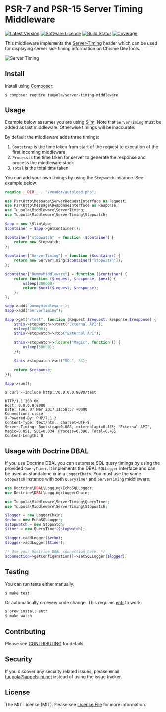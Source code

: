 #  PSR-7 and PSR-15 Server Timing Middleware

[![Latest Version](https://img.shields.io/packagist/v/tuupola/server-timing-middleware.svg?style=flat-square)](https://packagist.org/packages/tuupola/server-timing-middleware)
[![Software License](https://img.shields.io/badge/license-MIT-brightgreen.svg?style=flat-square)](LICENSE.md)
[![Build Status](https://img.shields.io/travis/tuupola/server-timing-middleware/master.svg?style=flat-square)](https://travis-ci.org/tuupola/server-timing-middleware)
[![Coverage](http://img.shields.io/codecov/c/github/tuupola/server-timing-middleware.svg?style=flat-square)](https://codecov.io/github/tuupola/server-timing-middleware)

This middleware implements the [Server-Timing](http://wicg.github.io/server-timing/) header which can be used for displaying server side timing information on Chrome DevTools.

![Server Timing](http://www.appelsiini.net/img/server-timing-1400.png)


## Install

Install using [Composer](https://getcomposer.org/):

``` bash
$ composer require tuupola/server-timing-middleware
```

## Usage

Example below assumes you are using [Slim](https://www.slimframework.com/). Note that `ServerTiming` must be added as last middleware. Otherwise timings will be inaccurate.

By default the middleware adds three timings:
1. `Bootstrap` is the time taken from start of the request to execution of the first incoming middleware
2. `Process` is the time taken for server to generate the response and process the middleware stack
3. `Total` is the total time taken

You can add your own timings by using the `Stopwatch` instance. See example below.


```php
require __DIR__ . "/vendor/autoload.php";

use Psr\Http\Message\ServerRequestInterface as Request;
use Psr\Http\Message\ResponseInterface as Response;
use Tuupola\Middleware\ServerTiming;
use Tuupola\Middleware\ServerTiming\Stopwatch;

$app = new \Slim\App;
$container = $app->getContainer();

$container["stopwatch"] = function ($container) {
    return new Stopwatch;
};

$container["ServerTiming"] = function ($container) {
    return new ServerTiming($container["stopwatch"]);
};

$container["DummyMiddleware"] = function ($container) {
    return function ($request, $response, $next) {
        usleep(200000);
        return $next($request, $response);
    };
};

$app->add("DummyMiddleware");
$app->add("ServerTiming");

$app->get("/test", function (Request $request, Response $response) {
    $this->stopwatch->start("External API");
    usleep(100000);
    $this->stopwatch->stop("External API");

    $this->stopwatch->closure("Magic", function () {
        usleep(50000);
    });

    $this->stopwatch->set("SQL", 34);

    return $response;
});

$app->run();
```

```
$ curl --include http://0.0.0.0:8080/test

HTTP/1.1 200 OK
Host: 0.0.0.0:8080
Date: Tue, 07 Mar 2017 11:58:57 +0000
Connection: close
X-Powered-By: PHP/7.1.2
Content-Type: text/html; charset=UTF-8
Server-Timing: Bootstrap=0.008, externalapi=0.103; "External API", Magic=0.051, SQL=0.034, Process=0.396, Total=0.405
Content-Length: 0
```

## Usage with Doctrine DBAL

If you use Doctrine DBAL you can automate SQL query timings by using the provided `QueryTimer`. It implements the DBAL `SQLLogger` interface and can be used as standalone or in a `LoggerChain`. You must use the same `Stopwatch` instance with both `QueryTimer` and `ServerTiming` middleware.

```php
use Doctrine\DBAL\Logging\EchoSQLLogger;
use Doctrine\DBAL\Logging\LoggerChain;

use Tuupola\Middleware\ServerTiming\QueryTimer;
use Tuupola\Middleware\ServerTiming\Stopwatch;

$logger = new LoggerChain;
$echo = new EchoSQLLogger;
$stopwatch = new Stopwatch;
$timer = new QueryTimer($stopwatch);

$logger->addLogger($echo);
$logger->addLogger($timer);

/* Use your Doctrine DBAL connection here. */
$connection->getConfiguration()->setSQLLogger($logger);
```

## Testing

You can run tests either manually:

``` bash
$ make test
```
Or automatically on every code change. This requires [entr](http://entrproject.org/) to work:

``` bash
$ brew install entr
$ make watch
```

## Contributing

Please see [CONTRIBUTING](CONTRIBUTING.md) for details.

## Security

If you discover any security related issues, please email tuupola@appelsiini.net instead of using the issue tracker.

## License

The MIT License (MIT). Please see [License File](LICENSE.md) for more information.
